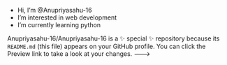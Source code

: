 -  Hi, I’m @Anupriyasahu-16
-  I’m interested in web development
-  I’m currently learning python

Anupriyasahu-16/Anupriyasahu-16 is a ✨ special ✨ repository because its `README.md` (this file) appears on your GitHub profile.
You can click the Preview link to take a look at your changes.
--->
